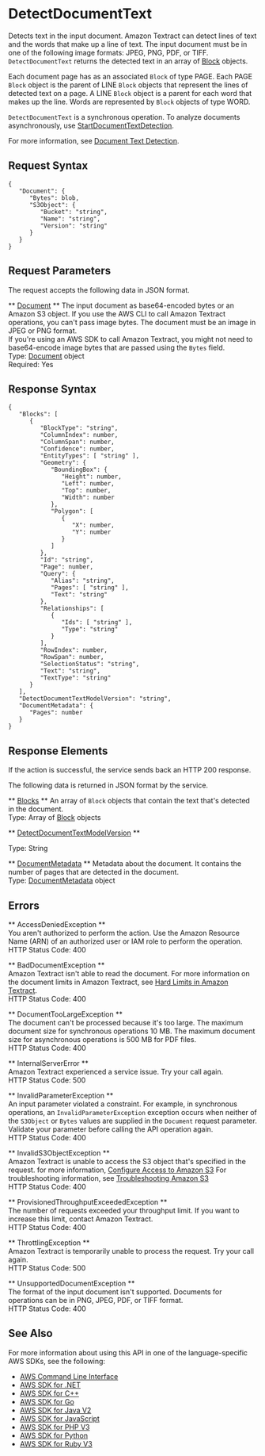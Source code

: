 # DetectDocumentText<a name="API_DetectDocumentText"></a>

Detects text in the input document\. Amazon Textract can detect lines of text and the words that make up a line of text\. The input document must be in one of the following image formats: JPEG, PNG, PDF, or TIFF\. `DetectDocumentText` returns the detected text in an array of [Block](API_Block.md) objects\. 

Each document page has as an associated `Block` of type PAGE\. Each PAGE `Block` object is the parent of LINE `Block` objects that represent the lines of detected text on a page\. A LINE `Block` object is a parent for each word that makes up the line\. Words are represented by `Block` objects of type WORD\.

 `DetectDocumentText` is a synchronous operation\. To analyze documents asynchronously, use [StartDocumentTextDetection](API_StartDocumentTextDetection.md)\.

For more information, see [Document Text Detection](https://docs.aws.amazon.com/textract/latest/dg/how-it-works-detecting.html)\.

## Request Syntax<a name="API_DetectDocumentText_RequestSyntax"></a>

```
{
   "Document": { 
      "Bytes": blob,
      "S3Object": { 
         "Bucket": "string",
         "Name": "string",
         "Version": "string"
      }
   }
}
```

## Request Parameters<a name="API_DetectDocumentText_RequestParameters"></a>

The request accepts the following data in JSON format\.

 ** [Document](#API_DetectDocumentText_RequestSyntax) **   <a name="Textract-DetectDocumentText-request-Document"></a>
The input document as base64\-encoded bytes or an Amazon S3 object\. If you use the AWS CLI to call Amazon Textract operations, you can't pass image bytes\. The document must be an image in JPEG or PNG format\.  
If you're using an AWS SDK to call Amazon Textract, you might not need to base64\-encode image bytes that are passed using the `Bytes` field\.   
Type: [Document](API_Document.md) object  
Required: Yes

## Response Syntax<a name="API_DetectDocumentText_ResponseSyntax"></a>

```
{
   "Blocks": [ 
      { 
         "BlockType": "string",
         "ColumnIndex": number,
         "ColumnSpan": number,
         "Confidence": number,
         "EntityTypes": [ "string" ],
         "Geometry": { 
            "BoundingBox": { 
               "Height": number,
               "Left": number,
               "Top": number,
               "Width": number
            },
            "Polygon": [ 
               { 
                  "X": number,
                  "Y": number
               }
            ]
         },
         "Id": "string",
         "Page": number,
         "Query": { 
            "Alias": "string",
            "Pages": [ "string" ],
            "Text": "string"
         },
         "Relationships": [ 
            { 
               "Ids": [ "string" ],
               "Type": "string"
            }
         ],
         "RowIndex": number,
         "RowSpan": number,
         "SelectionStatus": "string",
         "Text": "string",
         "TextType": "string"
      }
   ],
   "DetectDocumentTextModelVersion": "string",
   "DocumentMetadata": { 
      "Pages": number
   }
}
```

## Response Elements<a name="API_DetectDocumentText_ResponseElements"></a>

If the action is successful, the service sends back an HTTP 200 response\.

The following data is returned in JSON format by the service\.

 ** [Blocks](#API_DetectDocumentText_ResponseSyntax) **   <a name="Textract-DetectDocumentText-response-Blocks"></a>
An array of `Block` objects that contain the text that's detected in the document\.  
Type: Array of [Block](API_Block.md) objects

 ** [DetectDocumentTextModelVersion](#API_DetectDocumentText_ResponseSyntax) **   <a name="Textract-DetectDocumentText-response-DetectDocumentTextModelVersion"></a>
  
Type: String

 ** [DocumentMetadata](#API_DetectDocumentText_ResponseSyntax) **   <a name="Textract-DetectDocumentText-response-DocumentMetadata"></a>
Metadata about the document\. It contains the number of pages that are detected in the document\.  
Type: [DocumentMetadata](API_DocumentMetadata.md) object

## Errors<a name="API_DetectDocumentText_Errors"></a>

 ** AccessDeniedException **   
You aren't authorized to perform the action\. Use the Amazon Resource Name \(ARN\) of an authorized user or IAM role to perform the operation\.  
HTTP Status Code: 400

 ** BadDocumentException **   
Amazon Textract isn't able to read the document\. For more information on the document limits in Amazon Textract, see [Hard Limits in Amazon Textract](limits.md)\.  
HTTP Status Code: 400

 ** DocumentTooLargeException **   
The document can't be processed because it's too large\. The maximum document size for synchronous operations 10 MB\. The maximum document size for asynchronous operations is 500 MB for PDF files\.  
HTTP Status Code: 400

 ** InternalServerError **   
Amazon Textract experienced a service issue\. Try your call again\.  
HTTP Status Code: 500

 ** InvalidParameterException **   
An input parameter violated a constraint\. For example, in synchronous operations, an `InvalidParameterException` exception occurs when neither of the `S3Object` or `Bytes` values are supplied in the `Document` request parameter\. Validate your parameter before calling the API operation again\.  
HTTP Status Code: 400

 ** InvalidS3ObjectException **   
Amazon Textract is unable to access the S3 object that's specified in the request\. for more information, [Configure Access to Amazon S3](https://docs.aws.amazon.com/AmazonS3/latest/dev/s3-access-control.html) For troubleshooting information, see [Troubleshooting Amazon S3](https://docs.aws.amazon.com/AmazonS3/latest/dev/troubleshooting.html)   
HTTP Status Code: 400

 ** ProvisionedThroughputExceededException **   
The number of requests exceeded your throughput limit\. If you want to increase this limit, contact Amazon Textract\.  
HTTP Status Code: 400

 ** ThrottlingException **   
Amazon Textract is temporarily unable to process the request\. Try your call again\.  
HTTP Status Code: 500

 ** UnsupportedDocumentException **   
The format of the input document isn't supported\. Documents for operations can be in PNG, JPEG, PDF, or TIFF format\.  
HTTP Status Code: 400

## See Also<a name="API_DetectDocumentText_SeeAlso"></a>

For more information about using this API in one of the language\-specific AWS SDKs, see the following:
+  [AWS Command Line Interface](https://docs.aws.amazon.com/goto/aws-cli/textract-2018-06-27/DetectDocumentText) 
+  [AWS SDK for \.NET](https://docs.aws.amazon.com/goto/DotNetSDKV3/textract-2018-06-27/DetectDocumentText) 
+  [AWS SDK for C\+\+](https://docs.aws.amazon.com/goto/SdkForCpp/textract-2018-06-27/DetectDocumentText) 
+  [AWS SDK for Go](https://docs.aws.amazon.com/goto/SdkForGoV1/textract-2018-06-27/DetectDocumentText) 
+  [AWS SDK for Java V2](https://docs.aws.amazon.com/goto/SdkForJavaV2/textract-2018-06-27/DetectDocumentText) 
+  [AWS SDK for JavaScript](https://docs.aws.amazon.com/goto/AWSJavaScriptSDK/textract-2018-06-27/DetectDocumentText) 
+  [AWS SDK for PHP V3](https://docs.aws.amazon.com/goto/SdkForPHPV3/textract-2018-06-27/DetectDocumentText) 
+  [AWS SDK for Python](https://docs.aws.amazon.com/goto/boto3/textract-2018-06-27/DetectDocumentText) 
+  [AWS SDK for Ruby V3](https://docs.aws.amazon.com/goto/SdkForRubyV3/textract-2018-06-27/DetectDocumentText) 